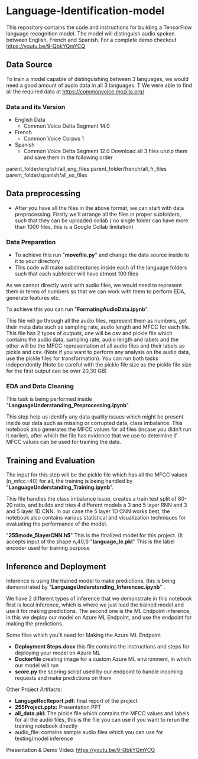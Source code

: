 # Language-Identification-model
This repository contains the code and instructions for building a TensorFlow language recognition model. The model will distinguish audio spoken between English, French and Spanish. For a complete demo checkout https://youtu.be/9-QbkYQmYCQ

## Data Source
To train a model capable of distinguishing between 3 languages, we would need a good amount of audio data in all 3 languages. T
We were able to find all the required data  at https://commonvoice.mozilla.org/

### Data and its Version
- English Data
    - Common Voice Delta Segment 14.0
- French
    - Common Voice Corpus 1
- Spanish
    - Common Voice Delta Segment 12.0
Download all 3 files unzip them and save them in the following order

parent_folder/english/all_eng_files
parent_folder/french/all_fr_files
parent_folder/spanish/all_es_files

## Data preprocessing
- After you have all the files in the above format, we can start with data preprocessing. Firstly we'll arrange all the files in proper subfolders, such that they can be uploaded collab ( no single folder can have more than 1000 files, this is a Google Collab limitation)
### Data Preparation
- To achieve this run "**movefile.py**" and change the data source inside to it to your directory
- This code will make subdirectories inside each of the language folders such that each subfolder will have atmost 100 files

As we cannot directly work with audio files, we would need to represent them in terms of numbers so that we can work with them to perform EDA, generate features etc.

To achieve this you can run "**FormatingAudioData.ipynb**".

This file will go through all the audio files, represent them as numbers, get their meta data such as sampling rate, audio length and MFCC for each file. This file has 2 types of outputs, one will be csv and pickle file which contains the audio data, sampling rate, audio length and labels and the other will be the MFCC representation of all audio files and their labels as pickle and csv. (Note if you want to perform any analysis on the audio data, use the pickle files for transformation). You can run both tasks independently (Note be careful with the pickle file size as the pickle file size for the first output can be over 20,30 GB)

### EDA and Data Cleaning
This task is being performed inside "**LanguageUnderstanding_Preprocessing.ipynb**". 

This step help us identify any data quality issues which might be present inside our data such as missing or corrupted data, class imbalance. This notebook also generates the MFCC values for all files (incase you didn't run it earlier), after which the file has evidence that we use to determine if MFCC values can be used for training the data.

## Training and Evaluation
The input for this step will be the pickle file which has all the MFCC values (n_mfcc=40) for all, the training is being handled by "**LanguageUnderstanding_Training.ipynb**".

This file handles the class imbalance issue, creates a train test split of 80-20 ratio, and builds and tries 4 different models a 3 and 5 layer RNN and 3 and 5 layer 1D CNN. In our case the 5 layer 1D CNN works best, the notebook also contains various statistical and visualization techniques for evaluating the performance of the model.

"**255mode_5layerCNN.h5**" This is the finalized model for this project. (It accepts input of the shape n,40,1)
"**language_le.pkl**" This is the label encoder used for training purpose

## Inference and Deployment

Inference is using the trained model to make predictions, this is being demonstrated by "**LanguageUnderstanding_Inferencec.ipynb**" .

We have 2 different types of inference that we demonstrate in this notebook first is local inference, which is where we just load the trained model and use it for making predictions. The second one is the ML Endpoint inference, in this we deploy our model on Azure ML Endpoint, and use the endpoint for making the predictions.

Some files which you'll need for Making the Azure ML Endpoint
- **Deployment Steps.docx** this file contains the instructions and steps for deploying your model on Azure ML
- **Dockerfile** creating image for a custom Azure ML environment, in which our model will run
- **score.py** the scoring script used by our endpoint to handle incoming requests and make predictions on them


Other Project Artifacts:
- **LangugeRecReport.pdf**: final report of the project
- **255Project.pptx:** Presentation PPT
- **all_data.pkl:** The pickle file which contains the MFCC values and labels for all the audio files, this is the file you can use if you want to rerun the training notebook directly
- audio_file: contains sample audio files which you can use for testing/model inference

Presentation & Demo Video: https://youtu.be/9-QbkYQmYCQ
